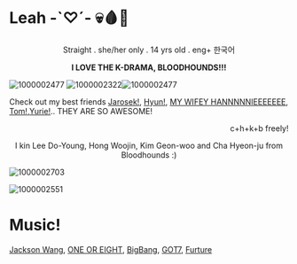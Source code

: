 #  Leah    -`♡´-   💀🩸🦴
  <p align="center"> Straight .
  she/her only .
  14 yrs old .
  eng+ 한국어</p> 
  
  **<p align="center">I LOVE THE K-DRAMA, BLOODHOUNDS!!!</p>**
  
![1000002477](https://github.com/user-attachments/assets/f7fe33d8-48d5-45cb-aac7-707881d31f95)
![1000002322](https://github.com/user-attachments/assets/259f0144-dd49-4024-9bee-c00037c9ba41)![1000002477](https://github.com/user-attachments/assets/8d7878f0-8806-4f47-be04-86f35bfcb259)
    <p align="left">Check out my best friends [Jarosek!](https://github.com/PolishKorean2009), [Hyun!](https://github.com/th3fantasticc), [MY WIFEY HANNNNNIEEEEEEE](https://github.com/hanniehannie), [Tom!](https://github.com/spikedfist),[Yurie!](https://github.com/yuriemeow).. THEY ARE SO AWESOME!</p>
    
<p align="right">c+h+k+b freely!</p>
        <p align="center">I kin Lee Do-Young, Hong Woojin, Kim Geon-woo and Cha Hyeon-ju from Bloodhounds :)</p>

![1000002703](https://github.com/user-attachments/assets/1678301d-7e33-481f-aa02-d7b418f5e98d)


![1000002551](https://github.com/user-attachments/assets/cac727e8-9fb9-4a2a-a42c-9380d539a9ff)

# Music!

[Jackson Wang](https://open.spotify.com/artist/1kfWoWgCugPkyxQP8lkRlY?si=I4GQvQhGSM6PzDUELKLh1w), [ONE OR EIGHT](https://open.spotify.com/artist/5bIttAFRf7URUmuuI9w7XA?si=y09ihDzyQC-ISw3QbvmZBg), [BigBang](https://open.spotify.com/artist/4Kxlr1PRlDKEB0ekOCyHgX?si=ZT2XDhexTlWDDjv_s08wiA), [GOT7](https://open.spotify.com/artist/6nfDaffa50mKtEOwR8g4df?si=KVXBtqrcSoSadTTkJy0p7Q), [Furture](https://open.spotify.com/artist/1RyvyyTE3xzB2ZywiAwp0i?si=_zNHd9EdQtKWv82D9C1iMQ)

